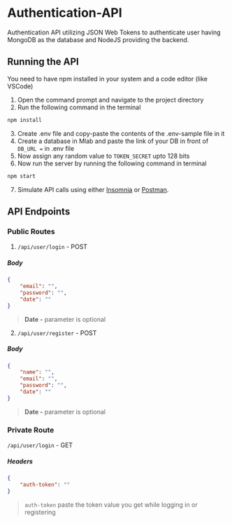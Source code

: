 # Authentication-API
Authentication API utilizing JSON Web Tokens to authenticate user having MongoDB as the database and NodeJS providing the backend.

## Running the API
You need to have npm installed in your system and a code editor (like VSCode)
1. Open the command prompt and navigate to the project directory
2. Run the following command in the terminal
```bash
npm install
```
3. Create .env file and copy-paste the contents of the .env-sample file in it
4. Create a database in Mlab and paste the link of your DB in front of `DB_URL =` in .env file
5. Now assign any random value to `TOKEN_SECRET` upto 128 bits
6. Now run the server by running the following command in terminal
```bash
npm start
```
7. Simulate API calls using either [Insomnia](https://insomnia.rest/) or [Postman](https://www.postman.com/).
## API Endpoints

### Public Routes
1. `/api/user/login` - POST
##### Body
```json
{
	"email": "",
	"password": "",
	"date": ""
}
```
>**Date -** parameter is optional

2. `/api/user/register` - POST
##### Body
```json
{
	"name": "",
	"email": "",
	"password": "",
	"date": ""
}
```
>**Date -** parameter is optional
### Private Route
`/api/user/login` - GET
##### Headers
```json
{
	"auth-token": ""
}
```
>`auth-token` paste the token value you get while logging in or registering
